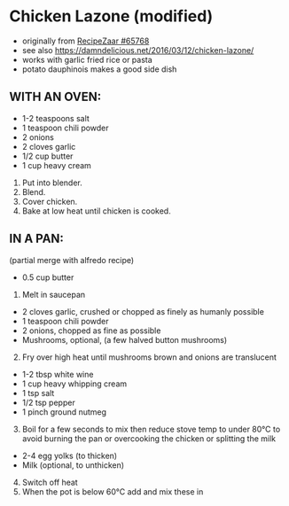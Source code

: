 #   Chicken Lazone (modified)
*   originally from [RecipeZaar #65768](http://www.recipezaar.com/65768)
*   see also https://damndelicious.net/2016/03/12/chicken-lazone/
*   works with garlic fried rice or pasta
*   potato dauphinois makes a good side dish


##  WITH AN OVEN:

*   1-2 teaspoons salt
*   1 teaspoon chili powder
*   2 onions
*   2 cloves garlic
*   1/2 cup butter
*   1 cup heavy cream

1.  Put into blender.
2.  Blend.
3.  Cover chicken.
4.  Bake at low heat until chicken is cooked.


##  IN A PAN:
(partial merge with alfredo recipe)

*   0.5 cup butter
1.  Melt in saucepan

*   2 cloves garlic, crushed or chopped as finely as humanly possible
*   1 teaspoon chili powder
*   2 onions, chopped as fine as possible
*   Mushrooms, optional, (a few halved button mushrooms)
2.  Fry over high heat until mushrooms brown and onions are translucent

*   1-2 tbsp white wine
*   1 cup heavy whipping cream
*   1 tsp salt
*   1/2 tsp pepper
*   1 pinch ground nutmeg
3.  Boil for a few seconds to mix then reduce stove temp to under 80°C to avoid burning the pan or overcooking the chicken or splitting the milk

*   2-4 egg yolks (to thicken)
*   Milk (optional, to unthicken)
4.  Switch off heat
5.  When the pot is below 60°C add and mix these in
